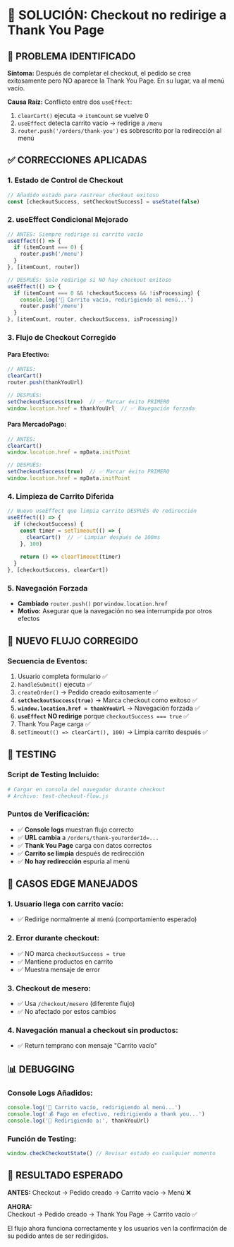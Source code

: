 # 🔧 SOLUCIÓN: Checkout no redirige a Thank You Page

## 🎯 PROBLEMA IDENTIFICADO

**Síntoma:** Después de completar el checkout, el pedido se crea exitosamente pero NO aparece la Thank You Page. En su lugar, va al menú vacío.

**Causa Raíz:** Conflicto entre dos `useEffect`:
1. `clearCart()` ejecuta → `itemCount` se vuelve 0
2. `useEffect` detecta carrito vacío → redirige a `/menu` 
3. `router.push('/orders/thank-you')` es sobrescrito por la redirección al menú

## ✅ CORRECCIONES APLICADAS

### **1. Estado de Control de Checkout**
```typescript
// Añadido estado para rastrear checkout exitoso
const [checkoutSuccess, setCheckoutSuccess] = useState(false)
```

### **2. useEffect Condicional Mejorado**
```typescript
// ANTES: Siempre redirige si carrito vacío
useEffect(() => {
  if (itemCount === 0) {
    router.push('/menu')
  }
}, [itemCount, router])

// DESPUÉS: Solo redirige si NO hay checkout exitoso
useEffect(() => {
  if (itemCount === 0 && !checkoutSuccess && !isProcessing) {
    console.log('🔄 Carrito vacío, redirigiendo al menú...')
    router.push('/menu')
  }
}, [itemCount, router, checkoutSuccess, isProcessing])
```

### **3. Flujo de Checkout Corregido**

#### **Para Efectivo:**
```typescript
// ANTES:
clearCart()
router.push(thankYouUrl)

// DESPUÉS:
setCheckoutSuccess(true)  // ✅ Marcar éxito PRIMERO
window.location.href = thankYouUrl  // ✅ Navegación forzada
```

#### **Para MercadoPago:**
```typescript
// ANTES:
clearCart()
window.location.href = mpData.initPoint

// DESPUÉS:
setCheckoutSuccess(true)  // ✅ Marcar éxito PRIMERO
window.location.href = mpData.initPoint
```

### **4. Limpieza de Carrito Diferida**
```typescript
// Nuevo useEffect que limpia carrito DESPUÉS de redirección
useEffect(() => {
  if (checkoutSuccess) {
    const timer = setTimeout(() => {
      clearCart()  // ✅ Limpiar después de 100ms
    }, 100)
    
    return () => clearTimeout(timer)
  }
}, [checkoutSuccess, clearCart])
```

### **5. Navegación Forzada**
- **Cambiado** `router.push()` por `window.location.href`
- **Motivo:** Asegurar que la navegación no sea interrumpida por otros efectos

## 🔄 NUEVO FLUJO CORREGIDO

### **Secuencia de Eventos:**
1. Usuario completa formulario ✅
2. `handleSubmit()` ejecuta ✅
3. `createOrder()` → Pedido creado exitosamente ✅
4. **`setCheckoutSuccess(true)`** → Marca checkout como exitoso ✅
5. **`window.location.href = thankYouUrl`** → Navegación forzada ✅
6. **`useEffect` NO redirige** porque `checkoutSuccess === true` ✅
7. Thank You Page carga ✅
8. `setTimeout(() => clearCart(), 100)` → Limpia carrito después ✅

## 🧪 TESTING

### **Script de Testing Incluido:**
```bash
# Cargar en consola del navegador durante checkout
# Archivo: test-checkout-flow.js
```

### **Puntos de Verificación:**
- ✅ **Console logs** muestran flujo correcto
- ✅ **URL cambia** a `/orders/thank-you?orderId=...`
- ✅ **Thank You Page** carga con datos correctos
- ✅ **Carrito se limpia** después de redirección
- ✅ **No hay redirección** espuria al menú

## 🚨 CASOS EDGE MANEJADOS

### **1. Usuario llega con carrito vacío:**
- ✅ Redirige normalmente al menú (comportamiento esperado)

### **2. Error durante checkout:**
- ✅ NO marca `checkoutSuccess = true`
- ✅ Mantiene productos en carrito
- ✅ Muestra mensaje de error

### **3. Checkout de mesero:**
- ✅ Usa `/checkout/mesero` (diferente flujo)
- ✅ No afectado por estos cambios

### **4. Navegación manual a checkout sin productos:**
- ✅ Return temprano con mensaje "Carrito vacío"

## 📊 DEBUGGING

### **Console Logs Añadidos:**
```javascript
console.log('🔄 Carrito vacío, redirigiendo al menú...')
console.log('💰 Pago en efectivo, redirigiendo a thank you...')  
console.log('🔗 Redirigiendo a:', thankYouUrl)
```

### **Función de Testing:**
```javascript
window.checkCheckoutState() // Revisar estado en cualquier momento
```

## 🎯 RESULTADO ESPERADO

**ANTES:**
Checkout → Pedido creado → Carrito vacío → Menú ❌

**AHORA:**  
Checkout → Pedido creado → Thank You Page → Carrito vacío ✅

El flujo ahora funciona correctamente y los usuarios ven la confirmación de su pedido antes de ser redirigidos.